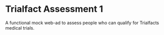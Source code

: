 # Trialfact Assessment 1

A functional mock web-ad to assess people who can qualify for Trialfacts medical trials.
